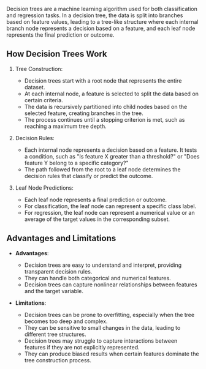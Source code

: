 
Decision trees are a  machine learning algorithm used for both classification and regression tasks. In a decision tree, the data is split into branches based on feature values, leading to a tree-like structure where each internal branch node represents a decision based on a feature, and each leaf node represents the final prediction or outcome.

## How Decision Trees Work

1. Tree Construction:
   - Decision trees start with a root node that represents the entire dataset.
   - At each internal node, a feature is selected to split the data based on certain criteria.
   - The data is recursively partitioned into child nodes based on the selected feature, creating branches in the tree.
   - The process continues until a stopping criterion is met, such as reaching a maximum tree depth.

2. Decision Rules:
   - Each internal node represents a decision based on a feature. It tests a condition, such as "Is feature X greater than a threshold?" or "Does feature Y belong to a specific category?"
   - The path followed from the root to a leaf node determines the decision rules that classify or predict the outcome.

3. Leaf Node Predictions:
   - Each leaf node represents a final prediction or outcome.
   - For classification, the leaf node can represent a specific class label.
   - For regression, the leaf node can represent a numerical value or an average of the target values in the corresponding subset.

## Advantages and Limitations

- **Advantages**:
  - Decision trees are easy to understand and interpret, providing transparent decision rules.
  - They can handle both categorical and numerical features.
  - Decision trees can capture nonlinear relationships between features and the target variable.

- **Limitations**:
  - Decision trees can be prone to overfitting, especially when the tree becomes too deep and complex.
  - They can be sensitive to small changes in the data, leading to different tree structures.
  - Decision trees may struggle to capture interactions between features if they are not explicitly represented.
  - They can produce biased results when certain features dominate the tree construction process.

